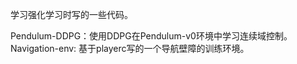 学习强化学习时写的一些代码。

Pendulum-DDPG：使用DDPG在Pendulum-v0环境中学习连续域控制。  
Navigation-env: 基于playerc写的一个导航壁障的训练环境。
